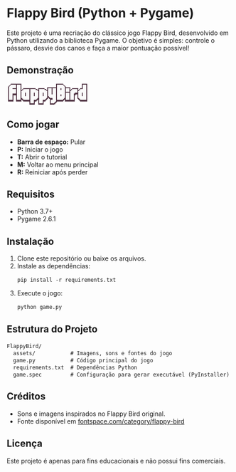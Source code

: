 # Flappy Bird (Python + Pygame)

Este projeto é uma recriação do clássico jogo Flappy Bird, desenvolvido em Python utilizando a biblioteca Pygame. O objetivo é simples: controle o pássaro, desvie dos canos e faça a maior pontuação possível!

## Demonstração

![Flappy Bird Screenshot](assets/images/logo.png)

## Como jogar
- **Barra de espaço:** Pular
- **P:** Iniciar o jogo
- **T:** Abrir o tutorial
- **M:** Voltar ao menu principal
- **R:** Reiniciar após perder

## Requisitos
- Python 3.7+
- Pygame 2.6.1

## Instalação
1. Clone este repositório ou baixe os arquivos.
2. Instale as dependências:
   ```pwsh
   pip install -r requirements.txt
   ```
3. Execute o jogo:
   ```pwsh
   python game.py
   ```

## Estrutura do Projeto
```
FlappyBird/
  assets/           # Imagens, sons e fontes do jogo
  game.py           # Código principal do jogo
  requirements.txt  # Dependências Python
  game.spec         # Configuração para gerar executável (PyInstaller)
```

## Créditos
- Sons e imagens inspirados no Flappy Bird original.
- Fonte disponível em [fontspace.com/category/flappy-bird](https://www.fontspace.com/category/flappy-bird)

## Licença
Este projeto é apenas para fins educacionais e não possui fins comerciais.
